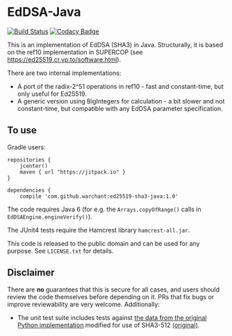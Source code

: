 EdDSA-Java
==========

[![Build Status](https://travis-ci.org/Warchant/ed25519-sha3-java.svg?branch=master)](https://travis-ci.org/Warchant/ed25519-sha3-java)
[![Codacy Badge](https://api.codacy.com/project/badge/Grade/fd277321c4664e93a33b6e7d7fce56d2)](https://www.codacy.com/app/Warchant/ed25519-sha3-java?utm_source=github.com&utm_medium=referral&utm_content=Warchant/ed25519-sha3-java&utm_campaign=Badge_Grade)


This is an implementation of EdDSA (SHA3) in Java. Structurally, it is based on the ref10 implementation in SUPERCOP
(see https://ed25519.cr.yp.to/software.html).

There are two internal implementations:
- A port of the radix-2^51 operations in ref10 - fast and constant-time, but only useful for Ed25519.
- A generic version using BigIntegers for calculation - a bit slower and not constant-time, but compatible
  with any EdDSA parameter specification.


To use
------

Gradle users:

```
repositories {
    jcenter()
    maven { url "https://jitpack.io" }
}

dependencies {
    compile 'com.github.warchant:ed25519-sha3-java:1.0'
```

The code requires Java 6 (for e.g. the `Arrays.copyOfRange()` calls in `EdDSAEngine.engineVerify()`).

The JUnit4 tests require the Hamcrest library `hamcrest-all.jar`.

This code is released to the public domain and can be used for any purpose. See `LICENSE.txt` for details.

Disclaimer
----------

There are **no** guarantees that this is secure for all cases, and users should
review the code themselves before depending on it. PRs that fix bugs or improve
reviewability are very welcome. Additionally:

- The unit test suite includes tests against
  [the data from the original Python implementation](https://ed25519.cr.yp.to/python/sign.input) modified for use of SHA3-512 [(original)](https://github.com/hyperledger/iroha-ed25519/tree/master/test/ed25519).


